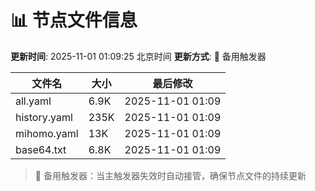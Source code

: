 # 📊 节点文件信息

**更新时间**: 2025-11-01 01:09:25 北京时间
**更新方式**: 🔄 备用触发器

| 文件名 | 大小 | 最后修改 |
|--------|------|----------|
| all.yaml | 6.9K | 2025-11-01 01:09 |
| history.yaml | 235K | 2025-11-01 01:09 |
| mihomo.yaml | 13K | 2025-11-01 01:09 |
| base64.txt | 6.8K | 2025-11-01 01:09 |

> 🔄 备用触发器：当主触发器失效时自动接管，确保节点文件的持续更新
